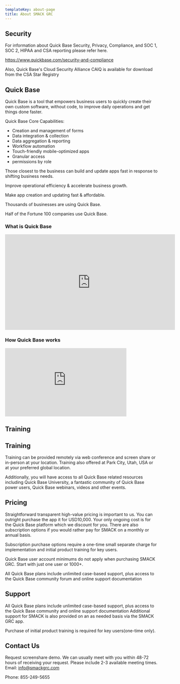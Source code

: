 ```yaml
---
templateKey: about-page
title: About SMACK GRC
---
```

## Security

For information about Quick Base Security, Privacy, Compliance, and SOC 1, SOC 2, HIPAA and CSA reporting please refer here.

https://www.quickbase.com/security-and-compliance


Also, Quick Base's Cloud Security Alliance CAIQ is available for download from the CSA Star Registry

## Quick Base

Quick Base is a tool that empowers business users to quickly create their own custom software, without code, to improve daily operations and get things done faster. 

Quick Base Core Capabilities:

* Creation and management of forms
* Data integration & collection
* Data aggregation & reporting
* Workflow automation
* Touch-friendly mobile-optimized apps
* Granular access
* permissions by role

Those closest to the business can build and update apps fast in response to shifting business needs.

Improve operational efficiency & accelerate business growth.

Make app creation and updating fast & affordable.

Thousands of businesses are using Quick Base.

Half of the Fortune 100 companies use Quick Base. 

### What is Quick Base

<iframe width="560" height="315" src="https://www.youtube.com/embed/qTuKCkQ9z3w?rel=0" frameborder="0" allow="accelerometer; autoplay; encrypted-media; gyroscope; picture-in-picture" allowfullscreen></iframe>
 
### How Quick Base works

<iframe allowtransparency="true" title="Wistia video player" allowFullscreen frameborder="0" scrolling="no" class="wistia_embed" name="wistia_embed" src="https://fast.wistia.net/embed/iframe/aj8e4qjeim" width="400" height="225"></iframe>
 
 
## Training

## Training

Training can be provided remotely via web conference and screen share or in-person at your location. Training also offered at Park City, Utah, USA or at your preferred global location. 

Additionally, you will have access to all Quick Base related resources including Quick Base University, a fantastic community of Quick Base power users, Quick Base webinars, videos and other events. 

## Pricing

Straightforward transparent high-value pricing is important to us. You can outright purchase the app it for USD10,000. Your only ongoing cost is for the Quick Base platform which we discount for you. There are also subscription options if you would rather pay for SMACK on a monthly or annual basis. 

Subscription purchase options require a one-time small separate charge for implementation and initial product training for key users.

Quick Base user account minimums do not apply when purchasing SMACK GRC. Start with just one user or 1000+.

All Quick Base plans include unlimited case-based support, plus access to the Quick Base community forum and online support documentation

## Support

All Quick Base plans include unlimited case-based support, plus access to the Quick Base community and online support documentation
Additional support for SMACK is also provided on an as needed basis via the SMACK GRC app. 

Purchase of initial product training is required for key users(one-time only).

## Contact Us

Request screenshare demo. We can usually meet with you within 48-72 hours of receiving your request. Please include 2-3 available meeting times. 
Email: info@smackgrc.com

Phone: 855-249-5655
